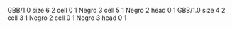 <gs-board without-header> GBB/1.0
size 6 2
cell 0 1 Negro 3 
cell 5 1 Negro 2 
head 0 1
 </gs-board>
<gs-board without-header> GBB/1.0
size 4 2
cell 3 1 Negro 2 
cell 0 1 Negro 3
head 0 1 </gs-board>